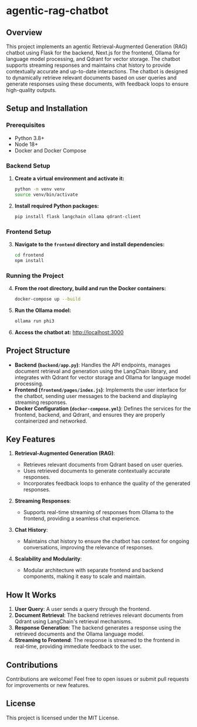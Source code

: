 # agentic-rag-chatbot

## Overview

This project implements an agentic Retrieval-Augmented Generation (RAG) chatbot using Flask for the backend, Next.js for the frontend, Ollama for language model processing, and Qdrant for vector storage. The chatbot supports streaming responses and maintains chat history to provide contextually accurate and up-to-date interactions. The chatbot is designed to dynamically retrieve relevant documents based on user queries and generate responses using these documents, with feedback loops to ensure high-quality outputs.

## Setup and Installation

### Prerequisites

- Python 3.8+
- Node 18+
- Docker and Docker Compose

### Backend Setup

1. **Create a virtual environment and activate it:**
    ```sh
    python -m venv venv
    source venv/bin/activate
    ```

2. **Install required Python packages:**
    ```sh
    pip install flask langchain ollama qdrant-client
    ```

### Frontend Setup

3. **Navigate to the `frontend` directory and install dependencies:**
    ```sh
    cd frontend
    npm install
    ```

### Running the Project

4. **From the root directory, build and run the Docker containers:**
    ```sh
    docker-compose up --build
    ```

5. **Run the Ollama model:**
    ```sh
    ollama run phi3
    ```

6. **Access the chatbot at:**
    [http://localhost:3000](http://localhost:3000)

## Project Structure

- **Backend (`backend/app.py`)**: Handles the API endpoints, manages document retrieval and generation using the LangChain library, and integrates with Qdrant for vector storage and Ollama for language model processing.
- **Frontend (`frontend/pages/index.js`)**: Implements the user interface for the chatbot, sending user messages to the backend and displaying streaming responses.
- **Docker Configuration (`docker-compose.yml`)**: Defines the services for the frontend, backend, and Qdrant, and ensures they are properly containerized and networked.

## Key Features

1. **Retrieval-Augmented Generation (RAG)**: 
    - Retrieves relevant documents from Qdrant based on user queries.
    - Uses retrieved documents to generate contextually accurate responses.
    - Incorporates feedback loops to enhance the quality of the generated responses.

2. **Streaming Responses**: 
    - Supports real-time streaming of responses from Ollama to the frontend, providing a seamless chat experience.

3. **Chat History**: 
    - Maintains chat history to ensure the chatbot has context for ongoing conversations, improving the relevance of responses.

4. **Scalability and Modularity**: 
    - Modular architecture with separate frontend and backend components, making it easy to scale and maintain.

## How It Works

1. **User Query**: A user sends a query through the frontend.
2. **Document Retrieval**: The backend retrieves relevant documents from Qdrant using LangChain's retrieval mechanisms.
3. **Response Generation**: The backend generates a response using the retrieved documents and the Ollama language model.
4. **Streaming to Frontend**: The response is streamed to the frontend in real-time, providing immediate feedback to the user.

## Contributions

Contributions are welcome! Feel free to open issues or submit pull requests for improvements or new features.

## License

This project is licensed under the MIT License.
